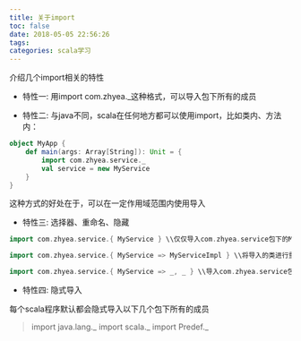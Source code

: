 ```yaml
---
title: 关于import
toc: false
date: 2018-05-05 22:56:26
tags:
categories: scala学习
---
```


介绍几个import相关的特性

* 特性一: 用import com.zhyea._这种格式，可以导入包下所有的成员

* 特性二: 与java不同，scala在任何地方都可以使用import，比如类内、方法内：

```scala
object MyApp {
    def main(args: Array[String]): Unit = {
        import com.zhyea.service._
        val service = new MyService
    }
}
```
这种方式的好处在于，可以在一定作用域范围内使用导入
 
* 特性三: 选择器、重命名、隐藏

 ```scala
import com.zhyea.service.{ MyService } \\仅仅导入com.zhyea.service包下的MyService类，其它不导入

import com.zhyea.service.{ MyService => MyServiceImpl } \\将导入的类进行重命名

import com.zhyea.service.{ MyService => _, _ } \\导入com.zhyea.service包下所有的类，但是隐藏掉MyService类
```
 
* 特性四: 隐式导入

每个scala程序默认都会隐式导入以下几个包下所有的成员

> import java.lang._
import scala._
import Predef._